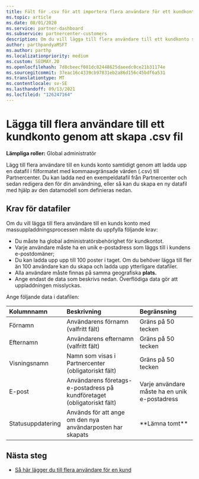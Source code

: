```yaml
---
title: Fält för .csv för att importera flera användare för ett kundkonto
ms.topic: article
ms.date: 08/01/2020
ms.service: partner-dashboard
ms.subservice: partnercenter-customers
description: Om du vill lägga till flera användare till ett kundkonto skapar du en fil med kommaavgränsade värden (.csv) med lämpliga fält.
author: parthpandyaMSFT
ms.author: parthp
ms.localizationpriority: medium
ms.custom: SEOMAY.20
ms.openlocfilehash: 7d8cbeecf081dc82448625daeedc0ce21b31174e
ms.sourcegitcommit: 37eac16c4339cb97831eb2a86d156c45bdf6a531
ms.translationtype: MT
ms.contentlocale: sv-SE
ms.lasthandoff: 09/13/2021
ms.locfileid: "126247164"
---
```

# <a name="add-multiple-users-to-a-customer-account-by-creating-a-csv-file"></a>Lägga till flera användare till ett kundkonto genom att skapa .csv fil

**Lämpliga roller:** Global administratör

Lägg till flera användare till en kunds konto samtidigt genom att ladda upp en datafil i filformatet med kommaavgränsade värden (.csv) till Partnercenter. Du kan ladda ned en exempeldatafil från Partnercenter och sedan redigera den för din användning, eller så kan du skapa en ny datafil med hjälp av den datamodell som definieras nedan.

## <a name="data-file-requirements"></a><a href="" id="creatingtheimportcsvfile"></a>Krav för datafiler

Om du vill lägga till flera användare till en kunds konto med massuppladdningsprocessen måste du uppfylla följande krav:

- Du måste ha global administratörsbehörighet för kundkontot.
- Varje användare måste ha en unik e-postadress som läggs till i kundens e-postdomäner;
- Du kan ladda upp upp till 100 poster i taget. Om du behöver lägga till fler än 100 användare kan du skapa och ladda upp ytterligare datafiler.
- Alla användare måste finnas på samma geografiska **plats.**
- Ange endast de data som beskrivs nedan. Överflödiga data gör att uppladdningen misslyckas.

Ange följande data i datafilen:

| **Kolumnnamn** | **Beskrivning**  | **Begränsning**  |
|:-------- |:------  |:----- |
| Förnamn  | Användarens förnamn (valfritt fält)  | Gräns på 50 tecken  |
| Efternamn  | Användarens efternamn (valfritt fält)  | Gräns på 50 tecken  |
| Visningsnamn    | Namn som visas i Partnercenter (obligatoriskt fält)                            | Gräns på 50 tecken                         |
| E-post   | Användarens företags-e-postadress på kundföretaget (obligatoriskt fält)           | Varje användare måste ha en unik e-postadress |
| Statusuppdatering   | Används för att ange om den nya användarposten har skapats | \*\*Lämna tomt\*\*                        |

## <a name="next-steps"></a>Nästa steg

- [Så här lägger du till flera användare för en kund](adding-multiple-users-to-a-customer-account.md)
